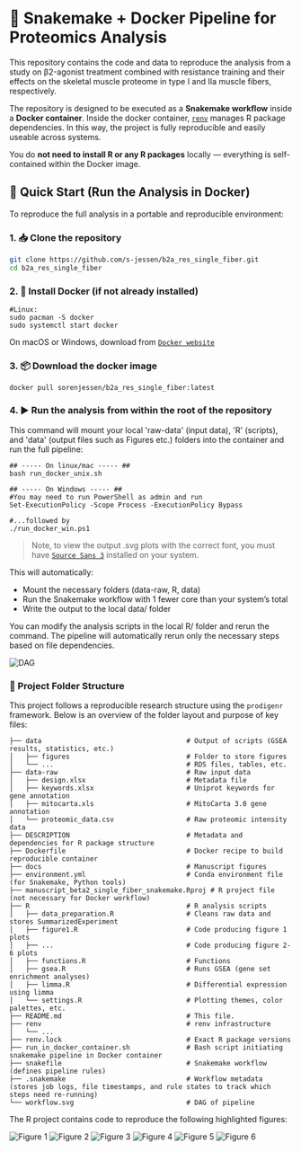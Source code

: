 # 🐳 Snakemake + Docker Pipeline for Proteomics Analysis

This repository contains the code and data to reproduce the analysis from a study on β2-agonist treatment combined with resistance training and their effects on the skeletal muscle proteome in
type I and IIa muscle fibers, respectively.

The repository is designed to be executed as a **Snakemake workflow** inside a **Docker container**. Inside the docker container, [`renv`](https://rstudio.github.io/renv/) manages R package dependencies. In this way, the project is fully reproducible and easily useable across systems. 

You do **not need to install R or any R packages** locally — everything is self-contained within the Docker image.

## 🚀 Quick Start (Run the Analysis in Docker)

To reproduce the full analysis in a portable and reproducible environment:

### 1. 📥 Clone the repository
```bash
git clone https://github.com/s-jessen/b2a_res_single_fiber.git
cd b2a_res_single_fiber
```

### 2. 🐳 Install Docker (if not already installed)
```
#Linux:
sudo pacman -S docker
sudo systemctl start docker
```
On macOS or Windows, download from [`Docker website`](https://www.docker.com/products/docker-desktop/)

### 3. 📦 Download the docker image
```
docker pull sorenjessen/b2a_res_single_fiber:latest
```

### 4. ▶️ Run the analysis from within the root of the repository

This command will mount your local 'raw-data' (input data), 'R' (scripts), and 'data' (output files such as Figures etc.) folders into the container and run the full pipeline:
```
## ----- On linux/mac ----- ##
bash run_docker_unix.sh

## ----- On Windows ----- ##
#You may need to run PowerShell as admin and run
Set-ExecutionPolicy -Scope Process -ExecutionPolicy Bypass

#...followed by
./run_docker_win.ps1
```
> Note, to view the output .svg plots with the correct font, you must have [`Source Sans 3`](https://fonts.google.com/specimen/Source+Sans+3) installed on your system.

This will automatically:

- Mount the necessary folders (data-raw, R, data)
- Run the Snakemake workflow with 1 fewer core than your system’s total
- Write the output to the local data/ folder

You can modify the analysis scripts in the local R/ folder and rerun the command. The pipeline will automatically rerun only the necessary steps based on file dependencies.

![DAG](workflow.svg)

### 📁 Project Folder Structure

This project follows a reproducible research structure using the `prodigenr` framework. Below is an overview of the folder layout and purpose of key files:

```
├── data                                    # Output of scripts (GSEA results, statistics, etc.)
│   ├── figures                             # Folder to store figures
│   └── ...                                 # RDS files, tables, etc.
├── data-raw                                # Raw input data
│   ├── design.xlsx                         # Metadata file
│   ├── keywords.xlsx                       # Uniprot keywords for gene annotation
│   ├── mitocarta.xls                       # MitoCarta 3.0 gene annotation
│   └── proteomic_data.csv                  # Raw proteomic intensity data
├── DESCRIPTION                             # Metadata and dependencies for R package structure
├── Dockerfile                              # Docker recipe to build reproducible container
├── docs                                    # Manuscript figures
├── environment.yml                         # Conda environment file (for Snakemake, Python tools)
├── manuscript_beta2_single_fiber_snakemake.Rproj # R project file (not necessary for Docker workflow)
├── R                                       # R analysis scripts
│   ├── data_preparation.R                  # Cleans raw data and stores SummarizedExperiment
│   ├── figure1.R                           # Code producing figure 1 plots
│   ├── ...                                 # Code producing figure 2-6 plots
│   ├── functions.R                         # Functions
│   ├── gsea.R                              # Runs GSEA (gene set enrichment analyses)
│   ├── limma.R                             # Differential expression using limma
│   └── settings.R                          # Plotting themes, color palettes, etc.
├── README.md                               # This file.
├── renv                                    # renv infrastructure
│   └── ...
├── renv.lock                               # Exact R package versions
├── run_in_docker_container.sh              # Bash script initiating snakemake pipeline in Docker container
├── snakefile                               # Snakemake workflow (defines pipeline rules)
├── .snakemake                              # Workflow metadata (stores job logs, file timestamps, and rule states to track which steps need re-running)
└── workflow.svg                            # DAG of pipeline
```

The R project contains code to reproduce the following highlighted figures:

![Figure 1](docs/Figure1.png)
![Figure 2](docs/Figure2.png)
![Figure 3](docs/Figure3.png)
![Figure 4](docs/Figure4.png)
![Figure 5](docs/Figure5.png)
![Figure 6](docs/Figure6.png)

